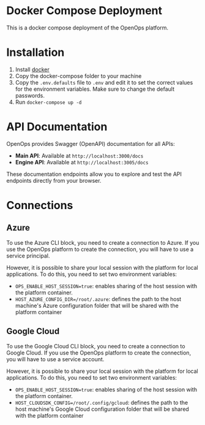 
# Docker Compose Deployment

This is a docker compose deployment of the OpenOps platform.


# Installation

1. Install [docker](https://docs.docker.com/engine/install/)
2. Copy the docker-compose folder to your machine
3. Copy the `.env.defaults` file to `.env` and edit it to set the correct values for the environment variables. Make sure to change the default passwords.
4. Run `docker-compose up -d`

# API Documentation

OpenOps provides Swagger (OpenAPI) documentation for all APIs:

* **Main API**: Available at `http://localhost:3000/docs`
* **Engine API**: Available at `http://localhost:3005/docs`

These documentation endpoints allow you to explore and test the API endpoints directly from your browser.


# Connections

## Azure

To use the Azure CLI block, you need to create a connection to Azure. If you use the OpenOps platform to create the connection, you will have to use a service principal.

However, it is possible to share your local session with the platform for local applications.
To do this, you need to set two environment variables:
- `OPS_ENABLE_HOST_SESSION=true`: enables sharing of the host session with the platform container.
- `HOST_AZURE_CONFIG_DIR=/root/.azure`: defines the path to the host machine's Azure configuration folder that will be shared with the platform container

## Google Cloud

To use the Google Cloud CLI block, you need to create a connection to Google Cloud. If you use the OpenOps platform to create the connection, you will have to use a service account.

However, it is possible to share your local session with the platform for local applications.
To do this, you need to set two environment variables:
- `OPS_ENABLE_HOST_SESSION=true`: enables sharing of the host session with the platform container.
- `HOST_CLOUDSDK_CONFIG=/root/.config/gcloud`: defines the path to the host machine's Google Cloud configuration folder that will be shared with the platform container
